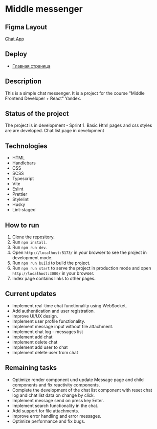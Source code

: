 # Middle messenger

## Figma Layout

[Chat App](https://www.figma.com/file/5l7bz72FHgpx33C2P3SqvS/Chat-Application?type=design&node-id=0-1&mode=design&t=FTQIcWgoMqVHbMmo-0)

## Deploy

- [Главная страница](https://simple-chat-messenger.netlify.app/)

## Description

This is a simple chat messenger. It is a project for the course "Middle Frontend Developer + React" Yandex.

## Status of the project

The project is in development - Sprint 1.
Basic Html pages and css styles are are developed. Chat list page in development

## Technologies

- HTML
- Handlebars
- CSS
- SCSS
- Typescript
- Vite
- Eslint
- Prettier
- Stylelint
- Husky
- Lint-staged

## How to run

1. Clone the repository.
2. Run `npm install`.
3. Run `npm run dev`.
4. Open `http://localhost:5173/` in your browser to see the project in development mode.
5. Run `npm run build` to build the project.
6. Run `npm run start` to serve the project in production mode and open `http://localhost:3000/` in your browser.
7. Index page contains links to other pages.

## Current updates

- Implement real-time chat functionality using WebSocket.
- Add authentication and user registration.
- Improve UI/UX design.
- Implement user profile functionality.
- Implement message input without file attachment.
- Implement chat log - messages list
- Implement add chat
- Implement delete chat
- Implement add user to chat
- Implement delete user from chat

## Remaining tasks

- Optimize render component und update Message page and child components and fix reactivity components.
- Complete the development of the chat list component with reset chat log and chat list data on change by click.
- Implement message send on press key Enter.
- Implement search functionality in the chat.
- Add support for file attachments.
- Improve error handling and error messages.
- Optimize performance and fix bugs.
